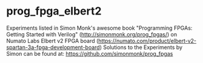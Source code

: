 # prog_fpga_elbert2
Experiments listed in Simon Monk's awesome book "Programming FPGAs: Getting Started with Verilog" (http://simonmonk.org/prog_fpgas/) on Numato Labs Elbert v2 FPGA board (https://numato.com/product/elbert-v2-spartan-3a-fpga-development-board)
Solutions to the Experiments by Simon can be found at: https://github.com/simonmonk/prog_fpgas
